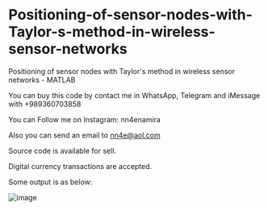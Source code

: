 # Positioning-of-sensor-nodes-with-Taylor-s-method-in-wireless-sensor-networks
Positioning of sensor nodes with Taylor's method in wireless sensor networks - MATLAB

You can buy this code by contact me in WhatsApp, Telegram and iMessage with +989360703858

You can Follow me on Instagram: nn4enamira

Also you can send an email to nn4e@aol.com

Source code is available for sell.

Digital currency transactions are accepted.

Some output is as below:

![image](https://github.com/user-attachments/assets/2aed089d-79dd-442f-89df-ac3018ce387b)

